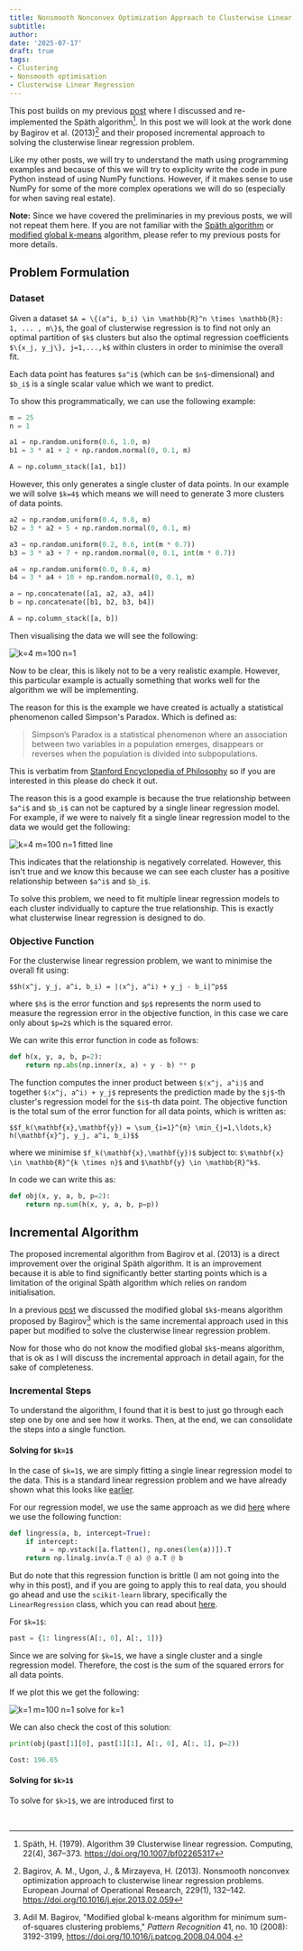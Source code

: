 ```yaml
---
title: Nonsmooth Nonconvex Optimization Approach to Clusterwise Linear Regression Problems
subtitle: 
author:
date: '2025-07-17'
draft: true
tags:
- Clustering
- Nonsmooth optimisation
- Clusterwise Linear Regression
---
```


This post builds on my previous <a href="/blog/2025-07-11-spath-cluster-wise-regression" target="_blank" rel="noopener noreferrer">post</a> where I discussed and re-implemented the Späth algorithm[^2]. In this post we will look at the work done by Bagirov et al. (2013)[^1] and their proposed incremental approach to solving the clusterwise linear regression problem. 

Like my other posts, we will try to understand the math using programming examples and because of this we will try to explicity write the code in pure Python instead of using NumPy functions. However, if it makes sense to use NumPy for some of the more complex operations we will do so (especially for when saving real estate).

**Note:** Since we have covered the preliminaries in my previous posts, we will not repeat them here. If you are not familiar with the <a href="/blog/2025-07-11-spath-cluster-wise-regression" target="_blank" rel="noopener noreferrer">Späth algorithm</a> or <a href="/blog/2025-06-27-modified-global-k-means" target="_blank" rel="noopener noreferrer">modified global k-means</a> algorithm, please refer to my previous posts for more details.

## Problem Formulation

### Dataset

Given a dataset `$A = \{(a^i, b_i) \in \mathbb{R}^n \times \mathbb{R}: 1, ... , m\}$`, the goal of clusterwise regression is to find not only an optimal partition of `$k$` clusters but also the optimal regression coefficients `$\{x_j, y_j\}, j=1,...,k$` within clusters in order to minimise the overall fit.

Each data point has features `$a^i$` (which can be `$n$`-dimensional) and `$b_i$` is a single scalar value which we want to predict. 

To show this programmatically, we can use the following example:

```python
m = 25
n = 1

a1 = np.random.uniform(0.6, 1.0, m)
b1 = 3 * a1 + 2 + np.random.normal(0, 0.1, m)

A = np.column_stack([a1, b1])
```

However, this only generates a single cluster of data points. In our example we will solve `$k=4$` which means we will need to generate 3 more clusters of data points. 
 
```python
a2 = np.random.uniform(0.4, 0.8, m)
b2 = 3 * a2 + 5 + np.random.normal(0, 0.1, m)

a3 = np.random.uniform(0.2, 0.6, int(m * 0.7))
b3 = 3 * a3 + 7 + np.random.normal(0, 0.1, int(m * 0.7))

a4 = np.random.uniform(0.0, 0.4, m)
b4 = 3 * a4 + 10 + np.random.normal(0, 0.1, m)

a = np.concatenate([a1, a2, a3, a4])
b = np.concatenate([b1, b2, b3, b4])

A = np.column_stack([a, b])
```

Then visualising the data we will see the following:

![k=4 m=100 n=1](/images/2025-07-17-nc-ns-clr-1.svg)

Now to be clear, this is likely not to be a very realistic example. However, this particular example is actually something that works well for the algorithm we will be implementing.

The reason for this is the example we have created is actually a statistical phenomenon called Simpson's Paradox. Which is defined as:

> Simpson’s Paradox is a statistical phenomenon where an association between two variables in a population emerges, disappears or reverses when the population is divided into subpopulations.
 
This is verbatim from [Stanford Encyclopedia of Philosophy](https://plato.stanford.edu/entries/paradox-simpson/) so if you are interested in this please do check it out. 

The reason this is a good example is because the true relationship between `$a^i$` and `$b_i$` can not be captured by a single linear regression model. For example, if we were to naively fit a single linear regression model to the data we would get the following:

![k=4 m=100 n=1 fitted line](/images/2025-07-17-nc-ns-clr-2.svg)

This indicates that the relationship is negatively correlated. However, this isn't true and we know this because we can see each cluster has a positive relationship between `$a^i$` and `$b_i$`. 

To solve this problem, we need to fit multiple linear regression models to each cluster individually to capture the true relationship. This is exactly what clusterwise linear regression is designed to do.

### Objective Function

For the clusterwise linear regression problem, we want to minimise the overall fit using:

`$$h(x^j, y_j, a^i, b_i) = |⟨x^j, a^i⟩ + y_j - b_i|^p$$`

where `$h$` is the error function and `$p$` represents the norm used to measure the regression error in the objective function, in this case we care only about `$p=2$` which is the squared error.

We can write this error function in code as follows:

```python
def h(x, y, a, b, p=2):
    return np.abs(np.inner(x, a) + y - b) ** p
```

The function computes the inner product between `$⟨x^j, a^i⟩$` and together `$⟨x^j, a^i⟩ + y_j$` represents the prediction made by the `$j$`-th cluster's regression model for the `$i$`-th data point. The objective function is the total sum of the error function for all data points, which is written as:

`$$f_k(\mathbf{x},\mathbf{y}) = \sum_{i=1}^{m} \min_{j=1,\ldots,k} h(\mathbf{x}^j, y_j, a^i, b_i)$$`

where we minimise `$f_k(\mathbf{x},\mathbf{y})$` subject to: `$\mathbf{x} \in \mathbb{R}^{k \times n}$`  and `$\mathbf{y} \in \mathbb{R}^k$`. 

In code we can write this as:

```python
def obj(x, y, a, b, p=2):
    return np.sum(h(x, y, a, b, p=p))
```

## Incremental Algorithm

The proposed incremental algorithm from Bagirov et al. (2013) is a direct improvement over the original Späth algorithm. It is an improvement because it is able to find significantly better starting points which is a limitation of the original Späth algorithm which relies on random initialisation.

In a previous <a href="/blog/2025-06-27-modified-global-k-means" target="_blank" rel="noopener noreferrer">post</a> we discussed the modified global `$k$`-means algorithm proposed by Bagirov[^3] which is the same incremental approach used in this paper but modified to solve the clusterwise linear regression problem.

Now for those who do not know the modified global `$k$`-means algorithm, that is ok as I will discuss the incremental approach in detail again, for the sake of completeness. 

### Incremental Steps

To understand the algorithm, I found that it is best to just go through each step one by one and see how it works. Then, at the end, we can consolidate the steps into a single function.

#### Solving for `$k=1$`
 
In the case of `$k=1$`, we are simply fitting a single linear regression model to the data. This is a standard linear regression problem and we have already shown what this looks like [earlier](#dataset).

For our regression model, we use the same approach as we did <a href="/blog/2025-07-11-spath-cluster-wise-regression/#the-simple-case" target="_blank" rel="noopener noreferrer">here</a> where we use the following function:

```python
def lingress(a, b, intercept=True):
    if intercept:
        a = np.vstack([a.flatten(), np.ones(len(a))]).T
    return np.linalg.inv(a.T @ a) @ a.T @ b
```

But do note that this regression function is brittle (I am not going into the why in this post), and if you are going to apply this to real data, you should go ahead and use the `scikit-learn` library, specifically the `LinearRegression` class, which you can read about [here](https://scikit-learn.org/stable/modules/generated/sklearn.linear_model.LinearRegression.html).

For `$k=1$`:

```python
past = {1: lingress(A[:, 0], A[:, 1])}
```

Since we are solving for `$k=1$`, we have a single cluster and a single regression model. Therefore, the cost is the sum of the squared errors for all data points. 

If we plot this we get the following:

![k=1 m=100 n=1 solve for k=1](/images/2025-07-17-nc-ns-clr-3.svg)

We can also check the cost of this solution:

```python
print(obj(past[1][0], past[1][1], A[:, 0], A[:, 1], p=2))
```

```python
Cost: 196.65
```

#### Solving for `$k>1$`

To solve for `$k>1$`, we are introduced first to 


[^1]: Bagirov, A. M., Ugon, J., & Mirzayeva, H. (2013). Nonsmooth nonconvex optimization approach to clusterwise linear regression problems. European Journal of Operational Research, 229(1), 132–142. https://doi.org/10.1016/j.ejor.2013.02.059

[^2]: Späth, H. (1979). Algorithm 39 Clusterwise linear regression. Computing, 22(4), 367–373. https://doi.org/10.1007/bf02265317

[^3]: Adil M. Bagirov, "Modified global k-means algorithm for minimum sum-of-squares clustering problems," *Pattern Recognition* 41, no. 10 (2008): 3192-3199, https://doi.org/10.1016/j.patcog.2008.04.004.

‌

